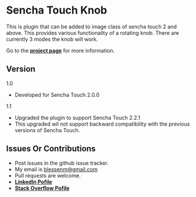 Sencha Touch Knob
===================

This is plugin that can be added to image class of sencha touch 2 and above. This provides various functionality of a rotating knob. There are currently 3 modes the knob will work.

Go to the [__project page__](http://blessanm86.github.io/SenchaTouchKnob/ "Sencha Touch Knob") for more information.

Version
- 
1.0

* Developed for Sencha Touch 2.0.0

1.1

* Upgraded the plugin to support Sencha Touch 2.2.1
* This upgraded wil not support backward compatibility with the previous versions of Sencha Touch.

Issues Or Contributions
-

* Post issues in the github issue tracker.
*  My email is blessenm@gmail.com
*  Pull requests are welcome.
*  [__LinkedIn Pofile__](http://in.linkedin.com/pub/blessan-mathew/24/605/730 "LinkedIn Profie")
*  [__Stack Overflow Pofile__](http://stackoverflow.com/users/548568/blessenm "Stack Overflow Pofile")

